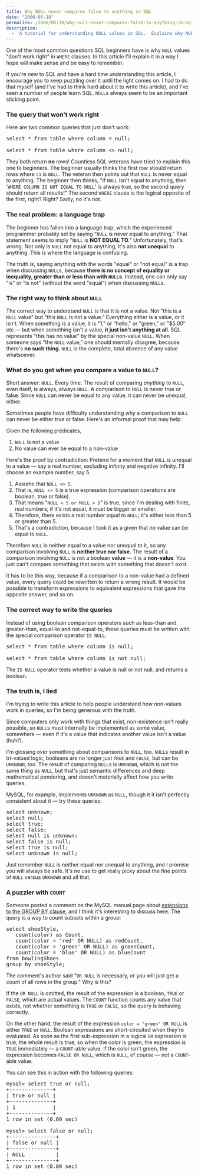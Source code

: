```yaml
---
title: Why NULL never compares false to anything in SQL
date: "2006-05-18"
permalink: /2006/05/18/why-null-never-compares-false-to-anything-in-sql/
description:
  - 'A tutorial for understanding NULL values in SQL.  Explains why NULL is neither equal or unequal to anything, and a way to think about NULL that makes it easy to write queries correctly.'
---
```

One of the most common questions SQL beginners have is why `NULL` values "don't work right" in `WHERE` clauses. In this article I'll explain it in a way I hope will make sense and be easy to remember.

If you're new to SQL and have a hard time understanding this article, I encourage you to keep puzzling over it until the light comes on. I had to do that myself (and I've had to think hard about it to write this article), and I've seen a number of people learn SQL. `NULL`s always seem to be an important sticking point.

### The query that won't work right

Here are two common queries that just don't work:

<pre>select * from table where column = null;

select * from table where column &lt;&gt; null;</pre>

They both return **no** rows! Countless SQL veterans have tried to explain this one to beginners. The beginner usually thinks the first row should return rows where `c1` is `NULL`. The veteran then points out that `NULL` is never equal to anything. The beginner then thinks, "if `NULL` isn't equal to anything, then '`WHERE COLUMN IS NOT EQUAL TO NULL`' is always true, so the second query should return all results!" The second `WHERE` clause is the logical opposite of the first, right? Right? Sadly, no it's not.

### The real problem: a language trap

The beginner has fallen into a language trap, which the experienced programmer probably set by saying "`NULL` is never equal to anything." That statement seems to imply "`NULL` is **NOT EQUAL TO**." Unfortunately, that's wrong. Not only is `NULL` not equal to anything, it's also **not unequal** to anything. This is where the language is confusing.

The truth is, saying anything with the words "equal" or "not equal" is a trap when discussing `NULL`s, because **there is no concept of equality or inequality, greater than or less than with `NULL`s**. Instead, one can only say "is" or "is not" (without the word "equal") when discussing `NULL`s.

### The right way to think about `NULL`

The correct way to understand `NULL` is that it is not a value. Not "this is a `NULL` value" but "this `NULL` is not a value." Everything either is a value, or it isn't. When something is a value, it is "1," or "hello," or "green," or "$5.00&#8243; etc &#8212; but when something isn't a value, **it just isn't anything at all**. SQL represents "this has no value" by the special non-value `NULL`. When someone says "the `NULL` value," one should mentally disagree, because there's **no such thing**. `NULL` is the complete, total absence of any value whatsoever.

### What do you get when you compare a value to `NULL`?

Short answer: `NULL`. Every time. The result of comparing *anything* to `NULL`, even itself, is always, always `NULL`. A comparison to `NULL` is never true or false. Since `NULL` can never be equal to any value, it can never be unequal, either.

Sometimes people have difficulty understanding why a comparison to `NULL` can never be either true or false. Here's an informal proof that may help:

Given the following predicates,

1.  `NULL` is not a value
2.  No value can ever be equal to a non-value

Here's the proof by contradiction: Pretend for a moment that `NULL` is unequal to a value &#8212; say a real number, excluding infinity and negative infinity. I'll choose an example number, say 5.

1.  Assume that `NULL <> 5`.
2.  That is, `NULL <> 5` is a true expression (comparison operations are boolean, true or false).
3.  That means "`NULL < 5 or NULL > 5`" is true, since I'm dealing with finite, real numbers; if it's not equal, it must be bigger or smaller.
4.  Therefore, there exists a real number equal to `NULL`; it's either less than 5 or greater than 5.
5.  That's a contradiction, because I took it as a given that no value can be equal to `NULL`.

Therefore `NULL` is neither equal to a value nor unequal to it, so any comparison involving `NULL` is **neither true nor false**. The result of a comparison involving `NULL` is not a boolean **value** &#8212; it is a **non-value**. You just can't compare something that exists with something that doesn't exist.

It has to be this way, because if a comparison to a non-value had a defined value, every query could be rewritten to return a wrong result. It would be possible to transform expressions to equivalent expressions that gave the opposite answer, and so on.

### The correct way to write the queries

Instead of using boolean comparison operators such as less-than and greater-than, equal-to and not-equal-to, these queries must be written with the special comparison operator `IS NULL`:

<pre>select * from table where column is null;

select * from table where column is not null;</pre>

The `IS NULL` operator tests whether a value is null or not null, and returns a boolean.

### The truth is, I lied

I'm trying to write this article to help people understand how non-values work in queries, so I'm being generous with the truth.

Since computers only work with things that exist, non-existence isn't really possible, so `NULL`s must internally be implemented as some value, somewhere &#8212; even if it's a value that indicates another value isn't a value (huh?).

I'm glossing over something about comparisons to `NULL`, too. `NULL`s result in tri-valued logic; booleans are no longer just `TRUE` and `FALSE`, but can be `UNKNOWN`, too. The result of comparing `NULL`s is `UNKNOWN`, which is not the same thing as `NULL`, but that's just semantic differences and deep mathematical pondering, and doesn't materially affect how you write queries.

MySQL, for example, implements `UNKNOWN` as `NULL`, though it it isn't perfectly consistent about it &#8212; try these queries:

<pre>select unknown;
select null;
select true;
select false;
select null is unknown;
select false is null;
select true is null;
select unknown is null;</pre>

Just remember `NULL` is neither equal nor unequal to anything, and I promise you will always be safe. It's no use to get really picky about the fine points of `NULL` versus `UNKNOWN` and all that.

### A puzzler with `COUNT`

Someone posted a comment on the MySQL manual page about [extensions to the GROUP BY clause][1], and I think it's interesting to discuss here. The query is a way to count subsets within a group:

<pre>select shoeStyle,
   count(color) as Count,
   count(color = 'red' OR NULL) as redCount,
   count(color = 'green' OR NULL) as greenCount,
   count(color = 'blue' OR NULL) as blueCount
from bowlingShoes
group by shoeStyle;</pre>

The comment's author said "`OR NULL` is necessary, or you will just get a count of all rows in the group." Why is this?

If the `OR NULL` is omitted, the result of the expression is a boolean, `TRUE` or `FALSE`, which are actual values. The `COUNT` function counts any value that exists, not whether something is `TRUE` or `FALSE`, so the query is behaving correctly.

On the other hand, the result of the expression `color = 'green' OR NULL` is either `TRUE` or `NULL`. Boolean expressions are short-circuited when they're evaluated. As soon as the first sub-expression in a logical `OR` expression is true, the whole result is true, so when the color is green, the expression is `TRUE` immediately &#8212; a `COUNT`-able value. If the color isn't green, the expression becomes `FALSE OR NULL`, which is `NULL`, of course &#8212; not a `COUNT`-able value.

You can see this in action with the following queries:

<pre>mysql&gt; select true or null;
+--------------+
| true or null |
+--------------+
| 1            |
+--------------+
1 row in set (0.00 sec)

mysql&gt; select false or null;
+---------------+
| false or null |
+---------------+
| NULL          |
+---------------+
1 row in set (0.00 sec)</pre>

 [1]: http://dev.mysql.com/doc/refman/5.0/en/group-by-hidden-fields.html
